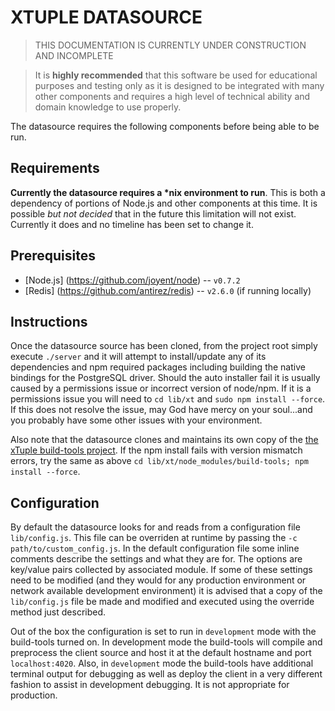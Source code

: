 XTUPLE DATASOURCE
=================

> THIS DOCUMENTATION IS CURRENTLY UNDER CONSTRUCTION AND INCOMPLETE

> It is __highly recommended__ that this software be used for educational purposes and testing only as it is designed to be integrated with many other components and requires a high level of technical ability and domain knowledge to use properly.

The datasource requires the following components before being able to be run.

Requirements
------------

__Currently the datasource requires a *nix environment to run__. This is both a dependency of portions of Node.js and other components at this time. It is possible _but not decided_ that in the future this limitation will not exist. Currently it does and no timeline has been set to change it.

Prerequisites
-------------

* [Node.js] (https://github.com/joyent/node) -- `v0.7.2`
* [Redis] (https://github.com/antirez/redis) -- `v2.6.0` (if running locally)

Instructions
------------  
  
Once the datasource source has been cloned, from the project root simply execute `./server` and it will attempt to install/update any of its dependencies and npm required packages including building the native bindings for the PostgreSQL driver. Should the auto installer fail it is usually caused by a permissions issue or incorrect version of node/npm. If it is a permissions issue you will need to `cd lib/xt` and `sudo npm install --force`. If this does not resolve the issue, may God have mercy on your soul...and you probably have some other issues with your environment.   

Also note that the datasource clones and maintains its own copy of the [the xTuple build-tools project](https://github.com/xtuple/build-tools). If the npm install fails with version mismatch errors, try the same as above `cd lib/xt/node_modules/build-tools; npm install --force`.

Configuration
-------------

By default the datasource looks for and reads from a configuration file `lib/config.js`. This file can be overriden at runtime by passing the `-c path/to/custom_config.js`. In the default configuration file some inline comments describe the settings and what they are for. The options are key/value pairs collected by associated module. If some of these settings need to be modified (and they would for any production environment or network available development environment) it is advised that a copy of the `lib/config.js` file be made and modified and executed using the override method just described.   

Out of the box the configuration is set to run in `development` mode with the build-tools turned on. In development mode the build-tools will compile and preprocess the client source and host it at the default hostname and port `localhost:4020`. Also, in `development` mode the build-tools have additional terminal output for debugging as well as deploy the client in a very different fashion to assist in development debugging. It is not appropriate for production.  

